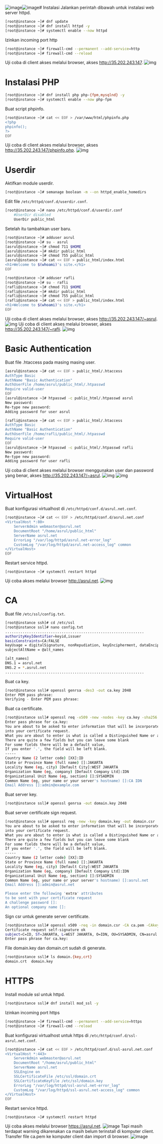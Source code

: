 ![image](https://github.com/user-attachments/assets/5cc85905-40e9-4a43-b12d-85310f989fb5)![image](https://github.com/user-attachments/assets/083176b3-368f-4a22-857c-d4138f345d81)# Instalasi
Jalankan perintah dibawah untuk instalasi web server httpd.
```bash
[root@instance ~]# dnf update
[root@instance ~]# dnf install httpd -y
[root@instance ~]# systemctl enable --now httpd
```
Izinkan incoming port http
```bash
[root@instance ~]# firewall-cmd --permanent --add-service=http
[root@instance ~]# firewall-cmd --reload
```
Uji coba di client akses melalui browser, akses http://35.202.243.147.
![img](https://i.imgur.com/R9l9Vfe.png)
# Instalasi PHP
```bash
[root@instance ~]# dnf install php php-{fpm,mysqlnd} -y
[root@instance ~]# systemctl enable --now php-fpm
```
Buat script phpinfo.
```bash
[root@instance ~]# cat << EOF > /var/www/html/phpinfo.php
<?php
phpinfo();
?>
EOF
```
Uji coba di client akses melalui browser, akses http://35.202.243.147/phpinfo.php.
![img](https://i.imgur.com/GZntz45.png)
# Userdir
Aktifkan module userdir.
```bash
[root@instance ~]# semanage boolean -m --on httpd_enable_homedirs
```
Edit file `/etc/httpd/conf.d/userdir.conf`.
```bash
[root@instance ~]# nano /etc/httpd/conf.d/userdir.conf
    #UserDir disabled
    UserDir public_html
```
Setelah itu tambahkan user baru.
```bash
[root@instance ~]# adduser asrul
[root@instance ~]# su - asrul
[asrul@instance ~]# chmod 711 $HOME
[asrul@instance ~]# mkdir public_html
[asrul@instance ~]# chmod 755 public_html
[asrul@instance ~]# cat << EOF > public_html/index.html
<h1>Welcome to $(whoami)'s site.</h1>
EOF
```
```bash
[root@instance ~]# adduser rafli
[root@instance ~]# su - rafli
[rafli@instance ~]# chmod 711 $HOME
[rafli@instance ~]# mkdir public_html
[rafli@instance ~]# chmod 755 public_html
[rafli@instance ~]# cat << EOF > public_html/index.html
<h1>Welcome to $(whoami)'s site.</h1>
EOF
```
Uji coba di client akses melalui browser, akses http://35.202.243.147/~asrul.
![img](https://i.imgur.com/QNkRR9P.png)
Uji coba di client akses melalui browser, akses http://35.202.243.147/~rafli.
![img](https://i.imgur.com/7Qao0CS.png)
# Basic Authentication
Buat file .htaccess pada masing masing user.
```bash
[asrul@instance ~]# cat << EOF > public_html/.htaccess
AuthType Basic
AuthName "Basic Authentication"
AuthUserFile /home/asrul/public_html/.htpasswd
Require valid-user
EOF
[asrul@instance ~]# htpasswd -c public_html/.htpasswd asrul
New password: 
Re-type new password: 
Adding password for user asrul
```
```bash
[rafli@instance ~]# cat << EOF > public_html/.htaccess
AuthType Basic
AuthName "Basic Authentication"
AuthUserFile /home/rafli/public_html/.htpasswd
Require valid-user
EOF
[asrul@instance ~]# htpasswd -c public_html/.htpasswd rafli
New password: 
Re-type new password: 
Adding password for user rafli
```
Uji coba di client akses melalui browser menggunakan user dan password yang benar, akses http://35.202.243.147/~asrul.
![img](https://i.imgur.com/kGZR849.png)
![img](https://i.imgur.com/QNkRR9P.png)
# VirtualHost
Buat konfigurasi virtualhost di `/etc/httpd/conf.d/asrul.net.conf`.
```bash
[root@instance ~]# cat << EOF > /etc/httpd/conf.d/asrul.net.conf
<VirtualHost *:80>
    ServerAdmin webmaster@asrul.net
    DocumentRoot "/home/asrul/public_html"
    ServerName asrul.net
    ErrorLog "/var/log/httpd/asrul.net-error_log"
    CustomLog "/var/log/httpd/asrul.net-access_log" common
</VirtualHost>
EOF
```
Restart service httpd.
```
[root@instance ~]# systemctl restart httpd
```
Uji coba akses melalui browser http://asrul.net.
![img](https://i.imgur.com/q7vNr1B.png)
# CA
Buat file `/etc/ssl/config.txt`.
```bash
[root@instance ssh]# cd /etc/ssl
[root@instance ssl]# nano config.txt
................................................................
authorityKeyIdentifier=keyid,issuer
basicConstraints=CA:FALSE
keyUsage = digitalSignature, nonRepudiation, keyEncipherment, dataEncipherment
subjectAltName = @alt_names

[alt_names]
DNS.1 = asrul.net
DNS.2 = *.asrul.net
................................................................
```
Buat ca key.
```bash
[root@instance ssl]# openssl genrsa -des3 -out ca.key 2048
Enter PEM pass phrase:
Verifying - Enter PEM pass phrase:
```
Buat ca certificate.
```bash
[root@instance ssl]# openssl req -x509 -new -nodes -key ca.key -sha256 -days 365 -out ca.pem
Enter pass phrase for ca.key:
You are about to be asked to enter information that will be incorporated
into your certificate request.
What you are about to enter is what is called a Distinguished Name or a DN.
There are quite a few fields but you can leave some blank
For some fields there will be a default value,
If you enter '.', the field will be left blank.
-----
Country Name (2 letter code) [XX]:ID
State or Province Name (full name) []:JAKARTA
Locality Name (eg, city) [Default City]:WEST JAKARTA
Organization Name (eg, company) [Default Company Ltd]:IDN
Organizational Unit Name (eg, section) []:SYSADMIN
Common Name (eg, your name or your server's hostname) []:CA IDN
Email Address []:admin@example.com
```
Buat server key.
```bash
[root@instance ssl]# openssl genrsa -out domain.key 2048
```
Buat server certificate sign request.
```bash
[root@instance ssl]# openssl req -new -key domain.key -out domain.csr
You are about to be asked to enter information that will be incorporated
into your certificate request.
What you are about to enter is what is called a Distinguished Name or a DN.
There are quite a few fields but you can leave some blank
For some fields there will be a default value,
If you enter '.', the field will be left blank.
-----
Country Name (2 letter code) [XX]:ID
State or Province Name (full name) []:JAKARTA                     
Locality Name (eg, city) [Default City]:WEST JAKARTA
Organization Name (eg, company) [Default Company Ltd]:IDN
Organizational Unit Name (eg, section) []:SYSADMIN
Common Name (eg, your name or your server's hostname) []:asrul.net
Email Address []:admin@asrul.net

Please enter the following 'extra' attributes
to be sent with your certificate request
A challenge password []:
An optional company name []:
```
Sign csr untuk generate server certificate.
```bash
[root@instance ssl]# openssl x509 -req -in domain.csr -CA ca.pem -CAkey ca.key -CAcreateserial -out domain.crt -days 365 -sha256 -extfile config.txt
Certificate request self-signature ok
subject=C=ID, ST=JAKARTA, L=WEST JAKARTA, O=IDN, OU=SYSADMIN, CN=asrul.net, emailAddress=admin@asrul.net
Enter pass phrase for ca.key:
```
File domain.key dan domain.crt sudah di generate.
```bash
[root@instance ssl]# ls domain.{key,crt}
domain.crt  domain.key
```
# HTTPS
Install module ssl untuk httpd.
```bash
[root@instance ssl]# dnf install mod_ssl -y
```
Izinkan incoming port https
```bash
[root@instance ~]# firewall-cmd --permanent --add-service=https
[root@instance ~]# firewall-cmd --reload
```
Buat konfigurasi virtualhost untuk https di `/etc/httpd/conf.d/ssl-asrul.net.conf`.
```bash
[root@instance ~]# cat << EOF > /etc/httpd/conf.d/ssl-asrul.net.conf
<VirtualHost *:443>
    ServerAdmin webmaster@asrul.net
    DocumentRoot "/home/asrul/public_html"
    ServerName asrul.net
    SSLEngine on
    SSLCertificateFile /etc/ssl/domain.crt
    SSLCertificateKeyFile /etc/ssl/domain.key
    ErrorLog "/var/log/httpd/ssl-asrul.net-error_log"
    CustomLog "/var/log/httpd/ssl-asrul.net-access_log" common
</VirtualHost>
EOF
```
Restart service httpd.
```
[root@instance ~]# systemctl restart httpd
```
Uji coba akses melalui browser https://asrul.net.
![image](https://github.com/user-attachments/assets/af9590ea-e2bf-491c-a834-7a3ed8d09871)
Tapi masih terdapat warning dikarenakan ca masih belum terinstall di komputer client. Transfer file ca.pem ke komputer client dan import di browser.
![image](https://github.com/user-attachments/assets/d7ab4374-eb34-41a8-b4ef-a1ee4365c719)
